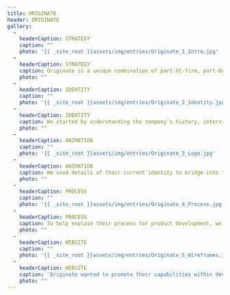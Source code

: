 ```yaml
---
title: ORIGINATE
header: ORIGINATE
gallery:
  - 
    headerCaption: STRATEGY
    caption: ""
    photo: '{{ _site_root }}assets/img/entries/Originate_1_Intro.jpg'
  - 
    headerCaption: STRATEGY
    caption: Originate is a unique combination of part-VC-firm, part-Development shop and needed an overhaul to their brand, messaging, and collateral.
    photo: ""
  - 
    headerCaption: IDENTITY
    caption: ""
    photo: '{{ _site_root }}assets/img/entries/Originate_2_Identity.jpg'
  - 
    headerCaption: IDENTITY
    caption: We started by understanding the company’s history, interviewing employees in all departments, and doing a Competitive Audit. This culminated in a presentation outlining our findings and direction for Originate’s identity.
    photo: ""
  - 
    headerCaption: ANIMATION
    caption: ""
    photo: '{{ _site_root }}assets/img/entries/Originate_3_Logo.jpg'
  - 
    headerCaption: ANIMATION
    caption: We used details of their current identity to bridge into the new brand direction and tell their story through all collateral. Originate’s logo included a “caret” to represent “partnership” with every client. As a result, we animated the caret to open into their new website.
    photo: ""
  - 
    headerCaption: PROCESS
    caption: ""
    photo: '{{ _site_root }}assets/img/entries/Originate_4_Process.jpg'
  - 
    headerCaption: PROCESS
    caption: To help explain their process for product development, we envisioned a step-by-step flow for Strategy, Design, and Development, all flowing through the “Partnership umbrella”.
    photo: ""
  - 
    headerCaption: WEBSITE
    caption: ""
    photo: '{{ _site_root }}assets/img/entries/Originate_5_Wireframes.jpg'
  - 
    headerCaption: WEBSITE
    caption: 'Originate wanted to promote their capabilities within development, so we were careful to create clean designs with innovative functionality for their new website. Working through various wireframe concepts, we applied the new visual identity to final designs. '
    photo: ""
---
```

